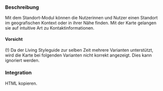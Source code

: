 ### Beschreibung

Mit dem Standort-Modul können die Nutzerinnen und Nutzer einen Standort im geografischen Kontext oder in ihrer Nähe finden. Mit der Karte gelangen sie auf intuitive Art zu Kontaktinformationen.


#### Vorsicht
(!) Da der Living Styleguide zur selben Zeit mehrere Varianten unterstützt, wird die Karte bei folgenden Varianten nicht korrekt angezeigt. Dies kann ignoriert werden.

### Integration

HTML kopieren.
